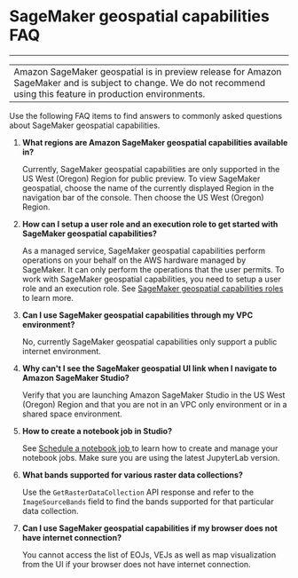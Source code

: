 # SageMaker geospatial capabilities FAQ<a name="geospatial-faq"></a>


****  

|  | 
| --- |
| Amazon SageMaker geospatial is in preview release for Amazon SageMaker and is subject to change\. We do not recommend using this feature in production environments\. | 

Use the following FAQ items to find answers to commonly asked questions about SageMaker geospatial capabilities\.

1. **What regions are Amazon SageMaker geospatial capabilities available in?**

   Currently, SageMaker geospatial capabilities are only supported in the US West \(Oregon\) Region for public preview\. To view SageMaker geospatial, choose the name of the currently displayed Region in the navigation bar of the console\. Then choose the US West \(Oregon\) Region\.

1. **How can I setup a user role and an execution role to get started with SageMaker geospatial capabilities?**

   As a managed service, SageMaker geospatial capabilities perform operations on your behalf on the AWS hardware managed by SageMaker\. It can only perform the operations that the user permits\. To work with SageMaker geospatial capabilities, you need to setup a user role and an execution role\. See [SageMaker geospatial capabilities roles](https://docs.aws.amazon.com/sagemaker/latest/dg/sagemaker-geospatial-roles.html) to learn more\.

1. **Can I use SageMaker geospatial capabilities through my VPC environment?**

    No, currently SageMaker geospatial capabilities only support a public internet environment\.

1. **Why can't I see the SageMaker geospatial UI link when I navigate to Amazon SageMaker Studio?**

   Verify that you are launching Amazon SageMaker Studio in the US West \(Oregon\) Region and that you are not in an VPC only environment or in a shared space environment\.

1. **How to create a notebook job in Studio?**

   See [Schedule a notebook job ](https://docs.aws.amazon.com/sagemaker/latest/dg/create-notebook-auto-run.html) to learn how to create and manage your notebook jobs\. Make sure you are using the latest JupyterLab version\.

1. **What bands supported for various raster data collections?**

   Use the `GetRasterDataCollection` API response and refer to the `ImageSourceBands` field to find the bands supported for that particular data collection\.

1. **Can I use SageMaker geospatial capabilities if my browser does not have internet connection?**

   You cannot access the list of EOJs, VEJs as well as map visualization from the UI if your browser does not have internet connection\.